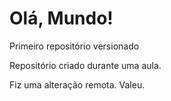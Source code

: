# Olá, Mundo!
 Primeiro repositório versionado

 Repositório criado durante uma aula.
 
 Fiz uma alteração remota. Valeu.
